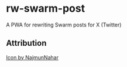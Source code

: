 # rw-swarm-post

A PWA for rewriting Swarm posts for X (Twitter)

## Attribution

[Icon by NajmunNahar](https://www.freepik.com/search)
